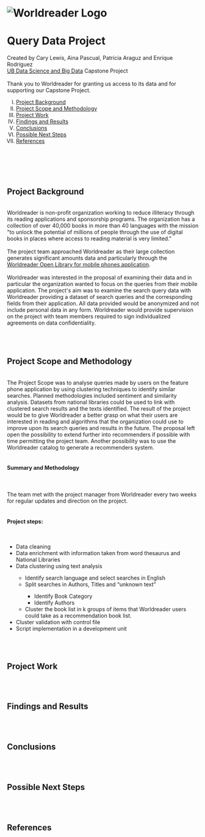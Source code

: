 # ![Worldreader Logo](https://comms.worldreader.org/wp-content/themes/worldreader/assets/images/logo.png) 
# Query Data Project 


Created by Cary Lewis, Aina Pascual, Patricia Araguz and Enrique Rodríguez
<br>
<a href="http://www.ub.edu/datascience/postgraduate/">UB Data Science and Big Data</a> Capstone Project
<br><br>
Thank you to Worldreader for granting us access to its data and for supporting our Capstone Project.

<ol type="I">
<li><a href="#projectbackground">Project Background</a></li>
<li><a href="#projectscope">Project Scope and Methodology</a></li>
<li><a href="#projectwork">Project Work</a></li>
<li><a href="#projectresults">Findings and Results</a></li>
<li><a href="#projectconclusions">Conclusions</a></li>
<li><a href="#projectnextsteps">Possible Next Steps</a></li>
<li><a href="#projectreferences">References</a></li>
</ol>
<br><br><br><br>

<h2><a id="projectbackground">Project Background</a></h2>
<br>
Worldreader is non-profit organization working to reduce illiteracy through its reading applications and sponsorship programs. The organization has a collection of over 40,000 books in more than 40 languages with the mission "to unlock the potential of millions of people through the use of digital books in places where access to reading material is very limited."
<br><br>
The project team approached Worldreader as their large collection generates significant amounts data and particularly through the <a href="https://www.worldreader.org/what-we-do/worldreader-mobile/">Worldreader Open Library for mobile phones application</a>.
<br><br>
Worldreader was interested in the proposal of examining their data and in particular the organization wanted to focus on the queries from their mobile application. The project's aim was to examine the search query data with Worldreader providing a dataset of search queries and the corresponding fields from their application. All data provided would be anonymized and not include personal data in any form. Worldreader would provide supervision on the project with team members required to sign individualized agreements on data confidentiality.
<br><br><br><br>
<h2><a id="projectscope">Project Scope and Methodology</a></h2>
<br>
The Project Scope was to analyse queries made by users on the feature phone application by using clustering techniques to identify similar searches. Planned methodologies included sentiment and similarity analysis. Datasets from national libraries could be used to link with clustered search results and the texts identified. The result of the project would be to give Worldreader a better grasp on what their users are interested in reading and algorithms that the organization could use to improve upon its search queries and results in the future. The proposal left open the possibility to extend further into recommenders if possible with time permitting the project team. Another possibility was to use the Worldreader catalog to generate a recommenders system.
<br>
<br>
<h4>Summary and Methodology</h4>
<br><br>
The team met with the project manager from Worldreader every two weeks for regular updates and direction on the project.
<br><br>
<h4>Project steps:</h4>
<br>
<ul>
<li>Data cleaning</li>
<li>Data enrichment with information taken from word thesaurus and National Libraries</li>
<li>Data clustering using text analysis</li>
<ul>
<li>Identify search language and select searches in English</li>
<li>Split searches in Authors, Titles and “unknown text”</li>
<ul>
<li>Identify Book Category</li>
<li>Identify Authors</li>
</ul>
<li>Cluster the book list in k groups of items that Worldreader users could take as a recommendation book list.</li>
</ul>
<li>Cluster validation with control file</li>
<li>Script implementation in a development unit</li>
</ul>
<br><br>
<h2><a id="projectwork">Project Work</a></h2>
<br><br>



<h2><a id="projectresults">Findings and Results</a></h2>
<br><br>
<h2><a id="projectconclusions">Conclusions</a></h2>
<br><br>
<h2><a id="projectnextsteps">Possible Next Steps</a></h2>
<br><br>
<h2><a id="projectreferences">References</a></h2>

